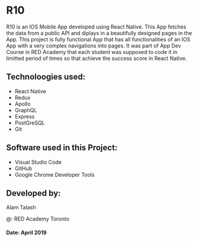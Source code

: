 # R10

R10 is an IOS Mobile App developed using React Native. This App fetches the data from a public API and diplays in a beautifully designed pages in the App.
This project is fully functional App that has all functionalities of an IOS App with a very complex navigations into pages. It was part of App Dev Course in RED Academy that each student was supposed to code it in limitted period of times so that achieve the success score in React Native.

## Technoloogies used: 

* React Native
* Redux
* Apollo
* GraphQL
* Express
* PostGreSQL
* Git

## Software used in this Project:

* Visual Studio Code
* GitHub
* Google Chrome Developer Tools

## Developed by:
Alam Talash 

@: RED Academy Toronto

#### Date: April 2019
